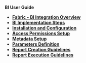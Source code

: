 <strong>BI User Guide<strong>
        

<ul>
	<li><a href="/articles/38_bi_integration/00_BI_integration.md">Fabric - BI Integration Overview</a></li>
	<li><a href="/articles/38_bi_integration/00_BI_user_guide_overview.md">BI Implementation Steps</a></li>
	<li><a href="/articles/38_bi_integration/01_Installation.md">Installation and Configuration</a></li>
	<li><a href="/articles/38_bi_integration/02_Permissions_Setup.md">Access Permissions Setup</a></li>
	<li><a href="/articles/38_bi_integration/03_Metadata_Setup.md">Metadata Setup</a></li>	
	<li><a href="/articles/38_bi_integration/04_parameters.md">Parameters Definition</a></li>
	<li><a href="/articles/38_bi_integration/05_report_creation_guidelines.md">Report Creation Guidelines</a></li>		
	<li><a href="/articles/38_bi_integration/06_report_execution_guidelines.md">Report Execution Guidelines</a></li>		
</ul>
